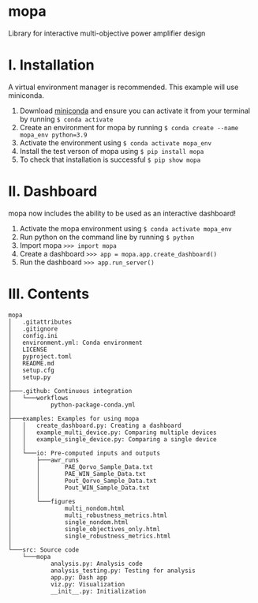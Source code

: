 # mopa
Library for interactive multi-objective power amplifier design

# I. Installation
A virtual environment manager is recommended. This example will use miniconda.
1. Download [miniconda](https://docs.conda.io/en/latest/miniconda.html) and ensure you can activate it from your terminal by running `$ conda activate` 
2. Create an environment for mopa by running `$ conda create --name mopa_env python=3.9`
3. Activate the environment using `$ conda activate mopa_env`
4. Install the test verson of mopa using `$ pip install mopa`
5. To check that installation is successful `$ pip show mopa`

# II. Dashboard
mopa now includes the ability to be used as an interactive dashboard!
1. Activate the mopa environment using `$ conda activate mopa_env`
2. Run python on the command line by running `$ python`
3. Import mopa `>>> import mopa`
4. Create a dashboard `>>> app = mopa.app.create_dashboard()`
5. Run the dashboard `>>> app.run_server()`

# III. Contents
```
mopa
│   .gitattributes
│   .gitignore
│   config.ini
│   environment.yml: Conda environment
│   LICENSE
│   pyproject.toml
│   README.md
│   setup.cfg
│   setup.py
│
├───.github: Continuous integration
│   └───workflows
│           python-package-conda.yml
│
├───examples: Examples for using mopa
│   │   create_dashboard.py: Creating a dashboard
│   │   example_multi_device.py: Comparing multiple devices
│   │   example_single_device.py: Comparing a single device
│   │
│   └───io: Pre-computed inputs and outputs
│       ├───awr_runs
│       │       PAE_Qorvo_Sample_Data.txt
│       │       PAE_WIN_Sample_Data.txt
│       │       Pout_Qorvo_Sample_Data.txt
│       │       Pout_WIN_Sample_Data.txt
│       │
│       └───figures
│               multi_nondom.html
│               multi_robustness_metrics.html
│               single_nondom.html
│               single_objectives_only.html
│               single_robustness_metrics.html
│
└───src: Source code
    └───mopa
            analysis.py: Analysis code
            analysis_testing.py: Testing for analysis
            app.py: Dash app
            viz.py: Visualization
            __init__.py: Initialization
```
